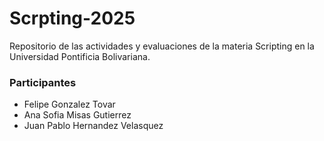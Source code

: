 # Scrpting-2025
Repositorio de las actividades y evaluaciones de la materia Scripting en la Universidad Pontificia Bolivariana.

### Participantes

- Felipe Gonzalez Tovar
- Ana Sofia Misas Gutierrez
- Juan Pablo Hernandez Velasquez
